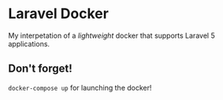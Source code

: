 # Laravel Docker
My interpetation of a _lightweight_ docker that supports Laravel 5 applications.

## Don't forget!
`docker-compose up` for launching the docker!
